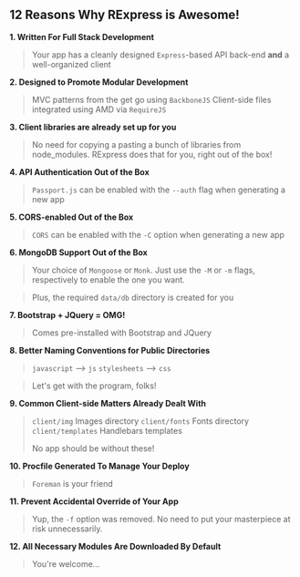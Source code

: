 ## 12 Reasons Why RExpress is Awesome!

**1. Written For Full Stack Development**
    
> Your app has a cleanly designed `Express`-based API back-end **and** a well-organized client

**2. Designed to Promote Modular Development**
    
> MVC patterns from the get go using `BackboneJS`
> Client-side files integrated using AMD via `RequireJS`

**3. Client libraries are already set up for you**

> No need for copying a pasting a bunch of libraries from node_modules. 
> RExpress does that for you, right out of the box!

**4. API Authentication Out of the Box**

> `Passport.js` can be enabled with the `--auth` flag when generating a new app

**5. CORS-enabled Out of the Box**

> `CORS` can be enabled with the `-C` option when generating a new app

**6. MongoDB Support Out of the Box**

> Your choice of `Mongoose` or `Monk`. Just use the `-M` or `-m` flags, respectively to enable the one you want.

> Plus, the required `data/db` directory is created for you

**7. Bootstrap + JQuery = OMG!**

> Comes pre-installed with Bootstrap and JQuery

**8. Better Naming Conventions for Public Directories**

> `javascript` --> `js`
> `stylesheets` --> `css`

> Let's get with the program, folks!

**9. Common Client-side Matters Already Dealt With**
    
> `client/img` Images directory
> `client/fonts` Fonts directory
> `client/templates` Handlebars templates
> 
> No app should be without these!

**10. Procfile Generated To Manage Your Deploy**

> `Foreman` is your friend

**11. Prevent Accidental Override of Your App**

> Yup, the `-f` option was removed. No need to put your masterpiece at risk unnecessarily.

**12. All Necessary Modules Are Downloaded By Default**

> You're welcome...
